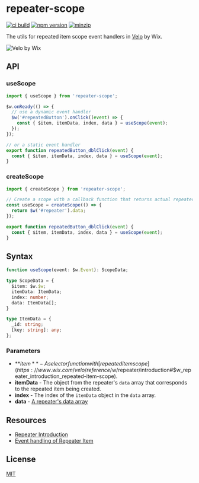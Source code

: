 # repeater-scope

[![ci build](https://github.com/shoonia/repeater-scope/actions/workflows/ci.yml/badge.svg)](https://github.com/shoonia/repeater-scope/actions/workflows/ci.yml)
[![npm version](https://badgen.net/npm/v/repeater-scope)](https://www.npmjs.com/package/repeater-scope)
[![minzip](https://badgen.net/bundlephobia/minzip/repeater-scope)](https://bundlephobia.com/result?p=repeater-scope)

The utils for repeated item scope event handlers in [Velo](https://www.wix.com/velo) by Wix.

![Velo by Wix](https://static.wixstatic.com/shapes/e3b156_89be007cf73e40da8513b7cede9bf089.svg)

## API

### useScope

```js
import { useScope } from 'repeater-scope';

$w.onReady(() => {
  // use a dynamic event handler
  $w('#repeatedButton').onClick((event) => {
    const { $item, itemData, index, data } = useScope(event);
  });
});

// or a static event handler
export function repeatedButton_dblClick(event) {
  const { $item, itemData, index, data } = useScope(event);
}
```

### createScope

```js
import { createScope } from 'repeater-scope';

// Create a scope with a callback function that returns actual repeater data.
const useScope = createScope(() => {
  return $w('#repeater').data;
});

export function repeatedButton_dblClick(event) {
  const { $item, itemData, index, data } = useScope(event);
}
```

## Syntax

```ts
function useScope(event: $w.Event): ScopeData;

type ScopeData = {
  $item: $w.$w;
  itemData: ItemData;
  index: number;
  data: ItemData[];
}

type ItemData = {
  _id: string;
  [key: string]: any;
};
```

### Parameters

- **$item** - A selector function with [repeated item scope](https://www.wix.com/velo/reference/$w/repeater/introduction#$w_repeater_introduction_repeated-item-scope).
- **itemData** - The object from the repeater's `data` array that corresponds to the repeated item being created.
- **index** - The index of the `itemData` object in the `data` array.
- **data** - [A repeater's data array](https://www.wix.com/velo/reference/$w/repeater/data)

## Resources

- [Repeater Introduction](https://www.wix.com/velo/reference/$w/repeater/introduction)
- [Event handling of Repeater Item](https://shoonia.site/event-handling-of-repeater-item/)

## License

[MIT](./LICENSE)

